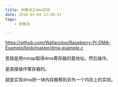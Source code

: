 ```yaml
---
title: 树莓派之dma实验
date: 2018-03-04 22:50:51
tags:
	- 树莓派

---
```




https://github.com/Wallacoloo/Raspberry-Pi-DMA-Example/blob/master/dma-example.c



思路是用mmap取得dma寄存器的基地址。然后操作。

是直接操作寄存器的。

就是实现dma把一块内存搬移到另外一个内存上的实验。

